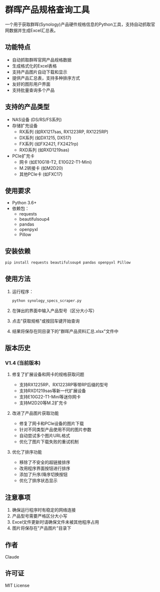 # 群晖产品规格查询工具

一个用于获取群晖(Synology)产品硬件规格信息的Python工具，支持自动抓取官网数据并生成Excel汇总表。

## 功能特点

- 自动抓取群晖官网产品规格数据
- 生成格式化的Excel表格
- 支持产品图片自动下载和显示
- 提供产品汇总表，支持多种排序方式
- 友好的图形用户界面
- 支持批量查询多个产品

## 支持的产品类型

- NAS设备 (DS/RS/FS系列)
- 存储扩充设备
  - RX系列 (如RX1217sas, RX1223RP, RX1225RP)
  - DX系列 (如DX1215, DX517)
  - FX系列 (如FX2421, FX2421rp)
  - RXD系列 (如RXD1219sas)
- PCIe扩充卡
  - 网卡 (如E10G18-T2, E10G22-T1-Mini)
  - M.2转接卡 (如M2D20)
  - 其他PCIe卡 (如FXC17)

## 使用要求

- Python 3.6+
- 依赖包：
  - requests
  - beautifulsoup4
  - pandas
  - openpyxl
  - Pillow

## 安装依赖

```bash
pip install requests beautifulsoup4 pandas openpyxl Pillow
```

## 使用方法

1. 运行程序：
   ```bash
   python synology_specs_scraper.py
   ```

2. 在弹出的界面中输入产品型号（区分大小写）
3. 点击"获取规格"或按回车键开始查询
4. 结果将保存在同目录下的"群晖产品资料汇总.xlsx"文件中

## 版本历史

### V1.4 (当前版本)
1. 修复了扩展设备和网卡的规格获取问题
   - 支持RX1225RP、RX1223RP等带RP后缀的型号
   - 支持RXD1219sas等新一代扩展设备
   - 支持E10G22-T1-Mini等迷你网卡
   - 支持M2D20等M.2扩充卡

2. 改进了产品图片获取功能
   - 修复了网卡和PCIe设备的图片下载
   - 针对不同类型产品使用不同的图片参数
   - 自动尝试多个图片URL格式
   - 优化了图片下载失败的重试机制

3. 优化了排序功能
   - 移除了不安全的超链接排序
   - 改用程序界面按钮进行排序
   - 添加了升序/降序切换按钮
   - 优化了排序状态显示

## 注意事项

1. 确保运行程序时有稳定的网络连接
2. 产品型号需要严格区分大小写
3. Excel文件更新时请确保文件未被其他程序占用
4. 图片将保存在"产品图片"目录下

## 作者

Claude

## 许可证

MIT License 